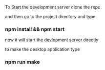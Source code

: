 To Start the development server clone the repo

and then go to the project directory and type 

### npm install && npm start


now it will start the devlopment server directly


to make the desktop application type 
### npm run make 
